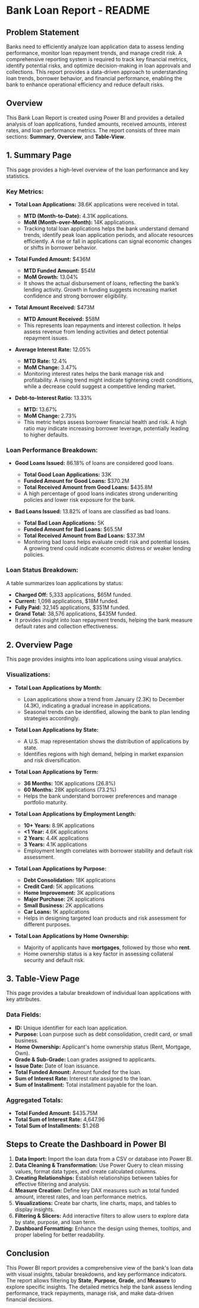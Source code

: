 # Bank Loan Report - README

## Problem Statement
Banks need to efficiently analyze loan application data to assess lending performance, monitor loan repayment trends, and manage credit risk. A comprehensive reporting system is required to track key financial metrics, identify potential risks, and optimize decision-making in loan approvals and collections. This report provides a data-driven approach to understanding loan trends, borrower behavior, and financial performance, enabling the bank to enhance operational efficiency and reduce default risks.

## Overview
This Bank Loan Report is created using Power BI and provides a detailed analysis of loan applications, funded amounts, received amounts, interest rates, and loan performance metrics. The report consists of three main sections: **Summary**, **Overview**, and **Table-View**.

## 1. Summary Page
This page provides a high-level overview of the loan performance and key statistics.

### Key Metrics:
- **Total Loan Applications:** 38.6K applications were received in total.
  - **MTD (Month-to-Date):** 4.31K applications.
  - **MoM (Month-over-Month):** 14K applications.
  - Tracking total loan applications helps the bank understand demand trends, identify peak loan application periods, and allocate resources efficiently. A rise or fall in applications can signal economic changes or shifts in borrower behavior.

- **Total Funded Amount:** $436M
  - **MTD Funded Amount:** $54M
  - **MoM Growth:** 13.04%
  - It shows the actual disbursement of loans, reflecting the bank’s lending activity. Growth in funding suggests increasing market confidence and strong borrower eligibility.

- **Total Amount Received:** $473M
  - **MTD Amount Received:** $58M
  - This represents loan repayments and interest collection. It helps assess revenue from lending activities and detect potential repayment issues.

- **Average Interest Rate:** 12.05%
  - **MTD Rate:** 12.4%
  - **MoM Change:** 3.47%
  - Monitoring interest rates helps the bank manage risk and profitability. A rising trend might indicate tightening credit conditions, while a decrease could suggest a competitive lending market.

- **Debt-to-Interest Ratio:** 13.33%
  - **MTD:** 13.67%
  - **MoM Change:** 2.73%
  - This metric helps assess borrower financial health and risk. A high ratio may indicate increasing borrower leverage, potentially leading to higher defaults.

### Loan Performance Breakdown:
- **Good Loans Issued:** 86.18% of loans are considered good loans.
  - **Total Good Loan Applications:** 33K
  - **Funded Amount for Good Loans:** $370.2M
  - **Total Received Amount from Good Loans:** $435.8M
  - A high percentage of good loans indicates strong underwriting policies and lower risk exposure for the bank.

- **Bad Loans Issued:** 13.82% of loans are classified as bad loans.
  - **Total Bad Loan Applications:** 5K
  - **Funded Amount for Bad Loans:** $65.5M
  - **Total Received Amount from Bad Loans:** $37.3M
  - Monitoring bad loans helps evaluate credit risk and potential losses. A growing trend could indicate economic distress or weaker lending policies.

### Loan Status Breakdown:
A table summarizes loan applications by status:
- **Charged Off:** 5,333 applications, $65M funded.
- **Current:** 1,098 applications, $18M funded.
- **Fully Paid:** 32,145 applications, $351M funded.
- **Grand Total:** 38,576 applications, $435M funded.
- It provides insight into loan repayment trends, helping the bank measure default rates and collection effectiveness.

## 2. Overview Page
This page provides insights into loan applications using visual analytics.

### Visualizations:
- **Total Loan Applications by Month:** 
  - Loan applications show a trend from January (2.3K) to December (4.3K), indicating a gradual increase in applications.
  - Seasonal trends can be identified, allowing the bank to plan lending strategies accordingly.

- **Total Loan Applications by State:**
  - A U.S. map representation shows the distribution of applications by state.
  - Identifies regions with high demand, helping in market expansion and risk diversification.

- **Total Loan Applications by Term:**
  - **36 Months:** 10K applications (26.8%)
  - **60 Months:** 28K applications (73.2%)
  - Helps the bank understand borrower preferences and manage portfolio maturity.

- **Total Loan Applications by Employment Length:**
  - **10+ Years:** 8.9K applications
  - **<1 Year:** 4.6K applications
  - **2 Years:** 4.4K applications
  - **3 Years:** 4.1K applications
  - Employment length correlates with borrower stability and default risk assessment.

- **Total Loan Applications by Purpose:**
  - **Debt Consolidation:** 18K applications
  - **Credit Card:** 5K applications
  - **Home Improvement:** 3K applications
  - **Major Purchase:** 2K applications
  - **Small Business:** 2K applications
  - **Car Loans:** 1K applications
  - Helps in designing targeted loan products and risk assessment for different purposes.

- **Total Loan Applications by Home Ownership:**
  - Majority of applicants have **mortgages**, followed by those who **rent**.
  - Home ownership status is a key factor in assessing collateral security and default risk.

## 3. Table-View Page
This page provides a tabular breakdown of individual loan applications with key attributes.

### Data Fields:
- **ID:** Unique identifier for each loan application.
- **Purpose:** Loan purpose such as debt consolidation, credit card, or small business.
- **Home Ownership:** Applicant's home ownership status (Rent, Mortgage, Own).
- **Grade & Sub-Grade:** Loan grades assigned to applicants.
- **Issue Date:** Date of loan issuance.
- **Total Funded Amount:** Amount funded for the loan.
- **Sum of Interest Rate:** Interest rate assigned to the loan.
- **Sum of Installment:** Total installment payable for the loan.

### Aggregated Totals:
- **Total Funded Amount:** $435.75M
- **Total Sum of Interest Rate:** 4,647.96
- **Total Sum of Installments:** $1.26B

## Steps to Create the Dashboard in Power BI
1. **Data Import:** Import the loan data from a CSV or database into Power BI.
2. **Data Cleaning & Transformation:** Use Power Query to clean missing values, format data types, and create calculated columns.
3. **Creating Relationships:** Establish relationships between tables for effective filtering and analysis.
4. **Measure Creation:** Define key DAX measures such as total funded amount, interest rates, and loan performance metrics.
5. **Visualizations:** Create bar charts, line charts, maps, and tables to display insights.
6. **Filtering & Slicers:** Add interactive filters to allow users to explore data by state, purpose, and loan term.
7. **Dashboard Formatting:** Enhance the design using themes, tooltips, and proper labeling for better readability.

## Conclusion
This Power BI report provides a comprehensive view of the bank's loan data with visual insights, tabular breakdowns, and key performance indicators. The report allows filtering by **State**, **Purpose**, **Grade**, and **Measure** to explore specific insights. The detailed metrics help the bank assess lending performance, track repayments, manage risk, and make data-driven financial decisions.

